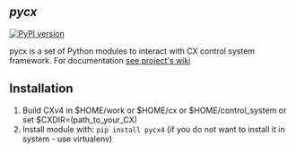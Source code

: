 ## *pycx*
[![PyPI version](https://badge.fury.io/py/pycx4.svg)](https://badge.fury.io/py/pycx4)

pycx is a set of Python modules to interact with CX control system framework.
For documentation [see project's wiki](https://github.com/femanov/pycx/wiki) 

## Installation
1. Build CXv4 in $HOME/work or $HOME/cx or $HOME/control_system or set $CXDIR=(path_to_your_CX) 
2. Install module with: `pip install pycx4` (if you do not want to install it in system - use virtualenv)

 